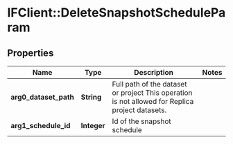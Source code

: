 # IFClient::DeleteSnapshotScheduleParam

## Properties
Name | Type | Description | Notes
------------ | ------------- | ------------- | -------------
**arg0_dataset_path** | **String** | Full path of the dataset or project This operation is not allowed for Replica project datasets.  | 
**arg1_schedule_id** | **Integer** | Id of the snapshot schedule | 



